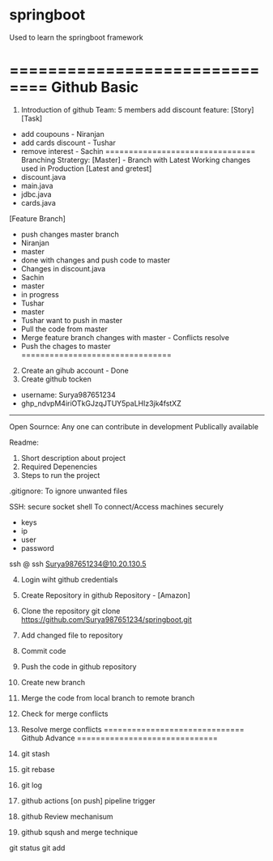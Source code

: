 # springboot
Used to learn the springboot framework

==============================
Github Basic
==============================
1. Introduction of github
Team: 5 members
add discount feature: [Story]
[Task]
 - add coupouns  - Niranjan
 - add cards discount - Tushar
 - remove interest - Sachin
 ================================
 Branching Stratergy: 
 [Master] - Branch with Latest Working changes used in Production [Latest and gretest]
  - discount.java
  - main.java
  - jdbc.java
  - cards.java 
 
 [Feature Branch]
  - push changes master branch
 - Niranjan
  - master
   - done with changes and push code to master
   - Changes in discount.java
 - Sachin
  - master
   - in progress
 - Tushar 
  - master
   - Tushar want to push in master
   - Pull the code from master
   - Merge feature branch changes with master
    - Conflicts resolve
   - Push the chages to master   
 ================================
 
 



2. Create an gihub account - Done
3. Create github tocken
 - username: Surya987651234
 - 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
------------------
Open Sournce:
Any one can contribute in development
Publically available

Readme:
1. Short description about project
2. Required Depenencies
3. Steps to run the project


.gitignore:
To ignore unwanted files


SSH: secure socket shell
To connect/Access machines securely 

- keys
- ip 
- user
- password

ssh <username>@<ip>
ssh Surya987651234@10.20.130.5

4. Login wiht github credentials
5. Create Repository in github
 Repository - [Amazon]
 
6. Clone the repository
 git clone https://github.com/Surya987651234/springboot.git

7. Add changed file to repository
8. Commit code 
9. Push the code in github repository
10. Create new branch 
11. Merge the code from local branch to remote branch
12. Check for merge conflicts
13. Resolve merge conflicts
==============================
Github Advance
==============================
14. git stash
15. git rebase
16. git log
17. github actions [on push] pipeline trigger
18. github Review mechanisum
19. github sqush and merge technique


git status
git add 